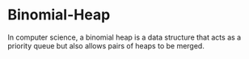 # Binomial-Heap
 In computer science, a binomial heap is a data structure that acts as a priority queue but also allows pairs of heaps to be merged.
